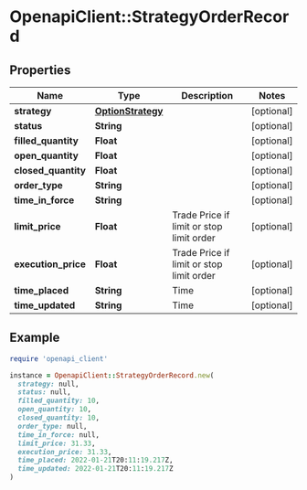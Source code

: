 # OpenapiClient::StrategyOrderRecord

## Properties

| Name | Type | Description | Notes |
| ---- | ---- | ----------- | ----- |
| **strategy** | [**OptionStrategy**](OptionStrategy.md) |  | [optional] |
| **status** | **String** |  | [optional] |
| **filled_quantity** | **Float** |  | [optional] |
| **open_quantity** | **Float** |  | [optional] |
| **closed_quantity** | **Float** |  | [optional] |
| **order_type** | **String** |  | [optional] |
| **time_in_force** | **String** |  | [optional] |
| **limit_price** | **Float** | Trade Price if limit or stop limit order | [optional] |
| **execution_price** | **Float** | Trade Price if limit or stop limit order | [optional] |
| **time_placed** | **String** | Time | [optional] |
| **time_updated** | **String** | Time | [optional] |

## Example

```ruby
require 'openapi_client'

instance = OpenapiClient::StrategyOrderRecord.new(
  strategy: null,
  status: null,
  filled_quantity: 10,
  open_quantity: 10,
  closed_quantity: 10,
  order_type: null,
  time_in_force: null,
  limit_price: 31.33,
  execution_price: 31.33,
  time_placed: 2022-01-21T20:11:19.217Z,
  time_updated: 2022-01-21T20:11:19.217Z
)
```

